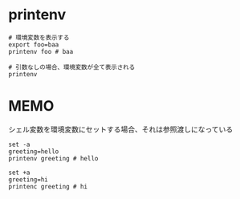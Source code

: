 # printenv
```shell
# 環境変数を表示する
export foo=baa
printenv foo # baa

# 引数なしの場合、環境変数が全て表示される
printenv
```

# MEMO
シェル変数を環境変数にセットする場合、それは参照渡しになっている
```shell
set -a
greeting=hello
printenv greeting # hello

set +a
greeting=hi
printenc greeting # hi
```